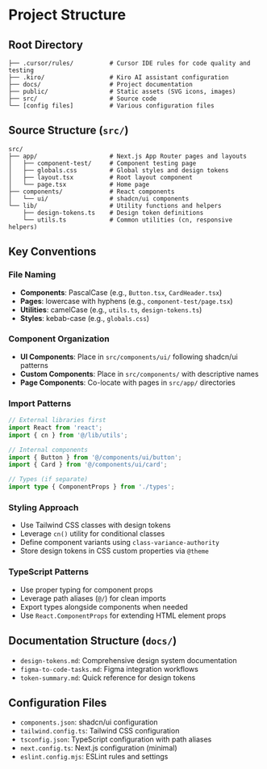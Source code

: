 # Project Structure

## Root Directory

```
├── .cursor/rules/          # Cursor IDE rules for code quality and testing
├── .kiro/                  # Kiro AI assistant configuration
├── docs/                   # Project documentation
├── public/                 # Static assets (SVG icons, images)
├── src/                    # Source code
└── [config files]          # Various configuration files
```

## Source Structure (`src/`)

```
src/
├── app/                    # Next.js App Router pages and layouts
│   ├── component-test/     # Component testing page
│   ├── globals.css         # Global styles and design tokens
│   ├── layout.tsx          # Root layout component
│   └── page.tsx            # Home page
├── components/             # React components
│   └── ui/                 # shadcn/ui components
└── lib/                    # Utility functions and helpers
    ├── design-tokens.ts    # Design token definitions
    └── utils.ts            # Common utilities (cn, responsive helpers)
```

## Key Conventions

### File Naming

- **Components**: PascalCase (e.g., `Button.tsx`, `CardHeader.tsx`)
- **Pages**: lowercase with hyphens (e.g., `component-test/page.tsx`)
- **Utilities**: camelCase (e.g., `utils.ts`, `design-tokens.ts`)
- **Styles**: kebab-case (e.g., `globals.css`)

### Component Organization

- **UI Components**: Place in `src/components/ui/` following shadcn/ui patterns
- **Custom Components**: Place in `src/components/` with descriptive names
- **Page Components**: Co-locate with pages in `src/app/` directories

### Import Patterns

```typescript
// External libraries first
import React from 'react';
import { cn } from '@/lib/utils';

// Internal components
import { Button } from '@/components/ui/button';
import { Card } from '@/components/ui/card';

// Types (if separate)
import type { ComponentProps } from './types';
```

### Styling Approach

- Use Tailwind CSS classes with design tokens
- Leverage `cn()` utility for conditional classes
- Define component variants using `class-variance-authority`
- Store design tokens in CSS custom properties via `@theme`

### TypeScript Patterns

- Use proper typing for component props
- Leverage path aliases (`@/`) for clean imports
- Export types alongside components when needed
- Use `React.ComponentProps` for extending HTML element props

## Documentation Structure (`docs/`)

- `design-tokens.md`: Comprehensive design system documentation
- `figma-to-code-tasks.md`: Figma integration workflows
- `token-summary.md`: Quick reference for design tokens

## Configuration Files

- `components.json`: shadcn/ui configuration
- `tailwind.config.ts`: Tailwind CSS configuration
- `tsconfig.json`: TypeScript configuration with path aliases
- `next.config.ts`: Next.js configuration (minimal)
- `eslint.config.mjs`: ESLint rules and settings
